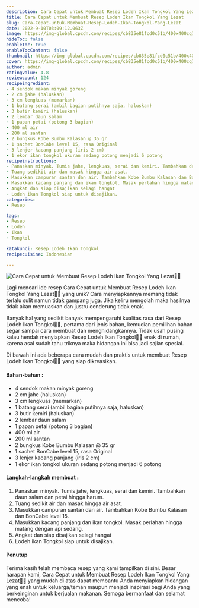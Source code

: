 ```yaml
---
description: Cara Cepat untuk Membuat Resep Lodeh Ikan Tongkol Yang Lezat"
title: Cara Cepat untuk Membuat Resep Lodeh Ikan Tongkol Yang Lezat
slug: Cara-Cepat-untuk-Membuat-Resep-Lodeh-Ikan-Tongkol-Yang-Lezat
date: 2022-9-10T03:09:12.063Z
image: https://img-global.cpcdn.com/recipes/cb835e81fcd0c51b/400x400cq70/photo.jpg
hideToc: false
enableToc: true
enableTocContent: false
thumbnail: https://img-global.cpcdn.com/recipes/cb835e81fcd0c51b/400x400cq70/photo.jpg
cover: https://img-global.cpcdn.com/recipes/cb835e81fcd0c51b/400x400cq70/photo.jpg
author: admin
ratingvalue: 4.8
reviewcount: 124
recipeingredient:
- 4 sendok makan minyak goreng
- 2 cm jahe (haluskan)
- 3 cm lengkuas (memarkan)
- 1 batang serai (ambil bagian putihnya saja, haluskan)
- 3 butir kemiri (haluskan)
- 2 lembar daun salam
- 1 papan petai (potong 3 bagian)
- 400 ml air
- 200 ml santan
- 2 bungkus Kobe Bumbu Kalasan @ 35 gr
- 1 sachet BonCabe level 15, rasa Original
- 3 lenjer kacang panjang (iris 2 cm)
- 1 ekor ikan tongkol ukuran sedang potong menjadi 6 potong
recipeinstructions:
- Panaskan minyak. Tumis jahe, lengkuas, serai dan kemiri. Tambahkan daun salam dan petai hingga harum.
- Tuang sedikit air dan masak hingga air asat.
- Masukkan campuran santan dan air. Tambahkan Kobe Bumbu Kalasan dan BonCabe level 15.
- Masukkan kacang panjang dan ikan tongkol. Masak perlahan hingga matang dengan api sedang.
- Angkat dan siap disajikan selagi hangat
- Lodeh ikan Tongkol siap untuk disajikan.
categories:
- Resep

tags:
- Resep
- Lodeh
- Ikan
- Tongkol

katakunci: Resep Lodeh Ikan Tongkol
recipecuisine: Indonesian

---
```


![Cara Cepat untuk Membuat Resep Lodeh Ikan Tongkol Yang Lezat👩‍🍳](https://img-global.cpcdn.com/recipes/cb835e81fcd0c51b/400x400cq70/photo.jpg)

Lagi mencari ide resep Cara Cepat untuk Membuat Resep Lodeh Ikan Tongkol Yang Lezat👩‍🍳 yang unik? Cara menyiapkannya memang tidak terlalu sulit namun tidak gampang juga. Jika keliru mengolah maka hasilnya tidak akan memuaskan dan justru cenderung tidak enak.

Banyak hal yang sedikit banyak mempengaruhi kualitas rasa dari Resep Lodeh Ikan Tongkol👩‍🍳, pertama dari jenis bahan, kemudian pemilihan bahan segar sampai cara membuat dan menghidangkannya. Tidak usah pusing kalau hendak menyiapkan Resep Lodeh Ikan Tongkol👩‍🍳 enak di rumah, karena asal sudah tahu triknya maka hidangan ini bisa jadi sajian spesial.

Di bawah ini ada beberapa cara mudah dan praktis untuk membuat Resep Lodeh Ikan Tongkol👩‍🍳 yang siap dikreasikan.

<!--inarticleads1-->

#### Bahan-bahan :

- 4 sendok makan minyak goreng
- 2 cm jahe (haluskan)
- 3 cm lengkuas (memarkan)
- 1 batang serai (ambil bagian putihnya saja, haluskan)
- 3 butir kemiri (haluskan)
- 2 lembar daun salam
- 1 papan petai (potong 3 bagian)
- 400 ml air
- 200 ml santan
- 2 bungkus Kobe Bumbu Kalasan @ 35 gr
- 1 sachet BonCabe level 15, rasa Original
- 3 lenjer kacang panjang (iris 2 cm)
- 1 ekor ikan tongkol ukuran sedang potong menjadi 6 potong

<!--inarticleads2-->

#### Langkah-langkah membuat :

1. Panaskan minyak. Tumis jahe, lengkuas, serai dan kemiri. Tambahkan daun salam dan petai hingga harum.
1. Tuang sedikit air dan masak hingga air asat.
1. Masukkan campuran santan dan air. Tambahkan Kobe Bumbu Kalasan dan BonCabe level 15.
1. Masukkan kacang panjang dan ikan tongkol. Masak perlahan hingga matang dengan api sedang.
1. Angkat dan siap disajikan selagi hangat
1. Lodeh ikan Tongkol siap untuk disajikan.

#### Penutup

Terima kasih telah membaca resep yang kami tampilkan di sini. Besar harapan kami, Cara Cepat untuk Membuat Resep Lodeh Ikan Tongkol Yang Lezat👩‍🍳 yang mudah di atas dapat membantu Anda menyiapkan hidangan yang enak untuk keluarga/teman maupun menjadi inspirasi bagi Anda yang berkeinginan untuk berjualan makanan. Semoga bermanfaat dan selamat mencoba!